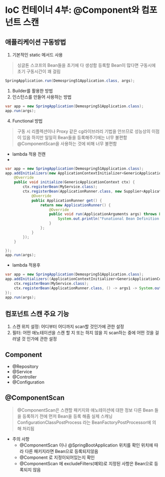 # IoC 컨테이너 4부: @Component와 컴포넌트 스캔
## 애플리케이션 구동방법
1. 기본적인 static 메서드 사용
> 싱글톤 스코프의 Bean들을 초기에 다 생성함 등록할 Bean이 많다면 구동시에 초기 구동시간이 꽤 걸림
```java
SpringApplication.run(Demospring51Application.class, args);
```
1. Builder를 활용한 방법
2. 인스턴스를 만들어 사용하는 방법
```java
var app = new SpringApplication(Demospring51Application.class);
app.run(args);
```
4. Functional 방법
> 구동 시 리플렉션이나 Proxy 같은 cg라이브러리 기법을 안쓰므로 성능상의 이점이 있음
> 하지만 일일히 Bean들을 등록해주기에는 너무 불편함 @ComponentScan을 사용하는 것에 비해 너무 불편함
- lambda 적용 전캔
- 
```java 
var app = new SpringApplication(Demospring51Application.class);
app.addInitializers(new ApplicationContextInitializer<GenericApplicationContext>() {
    @Override
    public void initialize(GenericApplicationContext ctx) {
        ctx.registerBean(MyService.class);
        ctx.registerBean(ApplicationRunner.class, new Supplier<ApplicationRunner>() {
            @Override
            public ApplicationRunner get() {
                return new ApplicationRunner() {
                    @Override
                    public void run(ApplicationArguments args) throws Exception {
                        System.out.println("Funational Bean Definition!!");
                    }
                };
            }
        });
    }

});
app.run(args);
```

- lambda 적용후
```java
var app = new SpringApplication(Demospring51Application.class);
app.addInitializers((ApplicationContextInitializer<GenericApplicationContext>) ctx -> {
    ctx.registerBean(MyService.class);
    ctx.registerBean(ApplicationRunner.class, () -> args1 -> System.out.println("Funational Bean Definition!!"));
});
app.run(args);
```

## 컴포넌트 스캔 주요 기능
1. 스캔 위치 설정: 어디부터 어디까지 scan할 것인가에 관한 설정
2. 필터: 어떤 애노테이션을 스캔 할 지 또는 하지 않을 지 scan하는 중에 어떤 것을 걸러낼 것 인가에 관한 설정

## Component
- @Repository
- @Service
- @Controller
- @Configuration

## @ComponentScan
> @ComponentScan은 스캔할 패키지와 애노테이션에 대한 정보
> 다른 Bean 들을 등록하기 전에 먼저 Bean을 등록 해줌
> 실제 스캐닝 ConfigurationClassPostProcess 라는 BeanFactoryPostProcessor에 의해 처리됨

- 주의 사항
  - @ComponentScan 이나 @SpringBootApplication 위치를 확인 위치에 따라 다른 패키지라면 Bean으로 등록되지않음
  - @Component 로 지정이되어있는지 확인
  - @ComponentScan 에 excludeFilters(예외)로 지정된 사항은 Bean으로 등록되지 않음